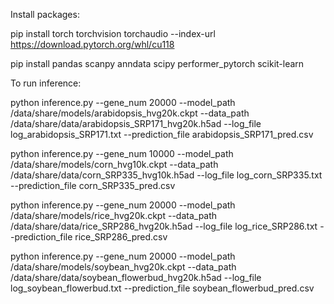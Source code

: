 Install packages:

pip install torch torchvision torchaudio --index-url https://download.pytorch.org/whl/cu118

pip install pandas scanpy anndata scipy performer_pytorch scikit-learn

To run inference:

python inference.py --gene_num 20000 --model_path /data/share/models/arabidopsis_hvg20k.ckpt --data_path /data/share/data/arabidopsis_SRP171_hvg20k.h5ad --log_file log_arabidopsis_SRP171.txt --prediction_file arabidopsis_SRP171_pred.csv

python inference.py --gene_num 10000 --model_path /data/share/models/corn_hvg10k.ckpt --data_path /data/share/data/corn_SRP335_hvg10k.h5ad --log_file log_corn_SRP335.txt --prediction_file corn_SRP335_pred.csv

python inference.py --gene_num 20000 --model_path /data/share/models/rice_hvg20k.ckpt --data_path /data/share/data/rice_SRP286_hvg20k.h5ad --log_file log_rice_SRP286.txt --prediction_file rice_SRP286_pred.csv

python inference.py --gene_num 20000 --model_path /data/share/models/soybean_hvg20k.ckpt --data_path /data/share/data/soybean_flowerbud_hvg20k.h5ad --log_file log_soybean_flowerbud.txt --prediction_file soybean_flowerbud_pred.csv

